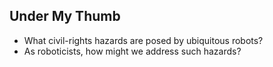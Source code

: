 ## Under My Thumb
* What civil-rights hazards are posed by ubiquitous robots?
* As roboticists, how might we address such hazards?